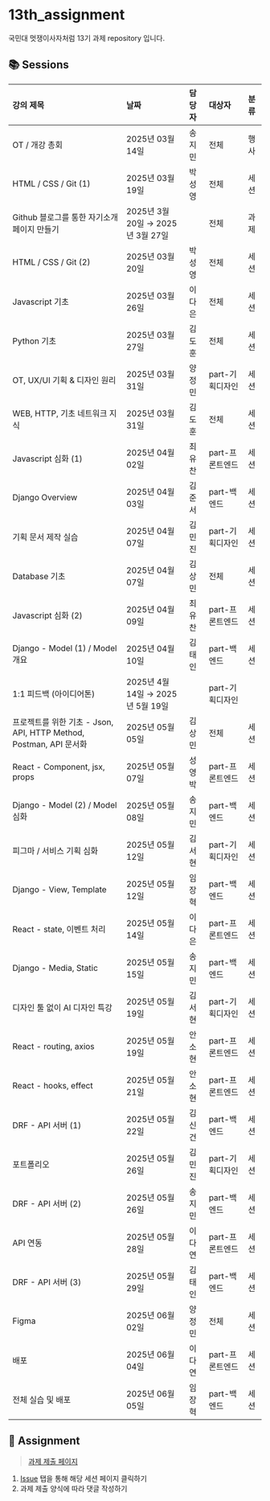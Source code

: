 # 13th_assignment
국민대 멋쟁이사자처럼 13기 과제 repository 입니다.

## 📚 Sessions
| 강의 제목                                                          | 날짜                              | 담당자   | 대상자          | 분류   |
|:-------------------------------------------------------------------|:----------------------------------|:---------|:----------------|:-------|
| OT / 개강 총회                                                     | 2025년 03월 14일                  | 송지민   | 전체            | 행사   |
| HTML / CSS / Git (1)                                               | 2025년 03월 19일                  | 박성영   | 전체            | 세션   |
| Github 블로그를 통한 자기소개 페이지 만들기                        | 2025년 3월 20일 → 2025년 3월 27일 |          | 전체            | 과제   |
| HTML / CSS / Git (2)                                               | 2025년 03월 20일                  | 박성영   | 전체            | 세션   |
| Javascript 기초                                                    | 2025년 03월 26일                  | 이다은   | 전체            | 세션   |
| Python 기초                                                        | 2025년 03월 27일                  | 김도훈   | 전체            | 세션   |
| OT, UX/UI 기획 & 디자인 원리                                       | 2025년 03월 31일                  | 양정민   | part-기획디자인 | 세션   |
| WEB, HTTP, 기초 네트워크 지식                                      | 2025년 03월 31일                  | 김도훈   | 전체            | 세션   |
| Javascript 심화 (1)                                                | 2025년 04월 02일                  | 최유찬   | part-프론트엔드 | 세션   |
| Django Overview                                                    | 2025년 04월 03일                  | 김준서   | part-백엔드     | 세션   |
| 기획 문서 제작 실습                                                | 2025년 04월 07일                  | 김민진   | part-기획디자인 | 세션   |
| Database 기초                                                      | 2025년 04월 07일                  | 김상민   | 전체            | 세션   |
| Javascript 심화 (2)                                                | 2025년 04월 09일                  | 최유찬   | part-프론트엔드 | 세션   |
| Django - Model (1) / Model 개요                                    | 2025년 04월 10일                  | 김태인   | part-백엔드     | 세션   |
| 1:1 피드백 (아이디어톤)                                            | 2025년 4월 14일 → 2025년 5월 19일 |          | part-기획디자인 |        |
| 프로젝트를 위한 기초 - Json, API, HTTP Method, Postman, API 문서화 | 2025년 05월 05일                  | 김상민   | 전체            | 세션   |
| React - Component, jsx, props                                      | 2025년 05월 07일                  | 성영박   | part-프론트엔드 | 세션   |
| Django - Model (2) / Model 심화                                    | 2025년 05월 08일                  | 송지민   | part-백엔드     | 세션   |
| 피그마 / 서비스 기획 심화                                          | 2025년 05월 12일                  | 김서현   | part-기획디자인 | 세션   |
| Django - View, Template                                            | 2025년 05월 12일                  | 임장혁   | part-백엔드     | 세션   |
| React - state, 이벤트 처리                                         | 2025년 05월 14일                  | 이다은   | part-프론트엔드 | 세션   |
| Django - Media, Static                                             | 2025년 05월 15일                  | 송지민   | part-백엔드     | 세션   |
| 디자인 툴 없이 AI 디자인 특강                                      | 2025년 05월 19일                  | 김서현   | part-기획디자인 | 세션   |
| React - routing, axios                                             | 2025년 05월 19일                  | 안소현   | part-프론트엔드 | 세션   |
| React - hooks, effect                                              | 2025년 05월 21일                  | 안소현   | part-프론트엔드 | 세션   |
| DRF - API 서버 (1)                                                 | 2025년 05월 22일                  | 김신건   | part-백엔드     | 세션   |
| 포트폴리오                                                         | 2025년 05월 26일                  | 김민진   | part-기획디자인 | 세션   |
| DRF - API 서버 (2)                                                 | 2025년 05월 26일                  | 송지민   | part-백엔드     | 세션   |
| API 연동                                                           | 2025년 05월 28일                  | 이다연   | part-프론트엔드 | 세션   |
| DRF - API 서버 (3)                                                 | 2025년 05월 29일                  | 김태인   | part-백엔드     | 세션   |
| Figma                                                              | 2025년 06월 02일                  | 양정민   | 전체            | 세션   |
| 배포                                                               | 2025년 06월 04일                  | 이다연   | part-프론트엔드 | 세션   |
| 전체 실습 및 배포                                                  | 2025년 06월 05일                  | 임장혁   | part-백엔드     | 세션   |


## 📑 Assignment
> [과제 제출 페이지](https://github.com/likelion-kookmin/13th_assignment/issues)
1. [Issue](https://github.com/likelion-kookmin/13th_assignment/issues) 탭을 통해 해당 세션 페이지 클릭하기
2. 과제 제출 양식에 따라 댓글 작성하기
